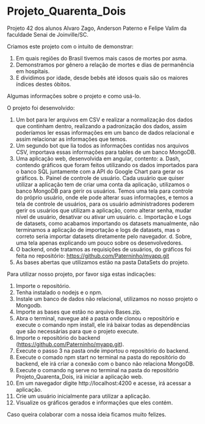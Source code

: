 # Projeto_Quarenta_Dois

Projeto 42 dos alunos Alvaro Zago, Anderson Paterno e Felipe Valim da faculdade Senai de Joinville/SC.

Criamos este projeto com o intuito de demonstrar:
1. Em quais regiões do Brasil tivemos mais casos de mortes por asma.
2. Demonstramos por gênero a relação de mortes e dias de permanência em hospitais.
3. E dividimos por idade, desde bebês até idosos quais são os maiores índices destes óbitos.

Algumas informações sobre o projeto e como usá-lo.

O projeto foi desenvolvido:
1. Um bot para ler arquivos em CSV e realizar a normalização dos dados que continham dentro, realizando a padronização dos dados, assim poderíamos ler essas informações em um banco de dados relacional e assim relacionar as informações que temos.
2. Um segundo bot que lia todos as informações contidas nos arquivos CSV, importava essas informações para tables de um banco MongoDB.
3. Uma aplicação web, desenvolvida em angular, contento:
  a. Dash, contendo gráficos que foram feitos utilizando os dados importados para o banco SQL juntamente com a API do Google Chart para gerar os gráficos.
  b. Painel de controle de usuário. Cada usuário que quiser utilizar a aplicação tem de criar uma conta da aplicação, utilizamos o banco MongoDB para gerir os usuários. Temos uma tela para controle do próprio usuário, onde ele pode alterar suas informações, e temos a tela de controle de usuários, para os usuário administradores poderem gerir os usuários que utilizam a aplicação, como alterar senha, mudar nível de usuário, desativar ou ativar um usuário.
  c. Importação e Logs de datasets, como acabamos importando os datasets manualmente, não terminamos a aplicação de importação e logs de datasets, mas o correto seria importar datasets diretamente pelo navegador.
  d. Sobre, uma tela apenas explicando um pouco sobre os desenvolvedores.
4. O backend, onde tratamos as requisições de usuários, do gráficos foi feita no repositório: 
https://github.com/Paterninho/myapp.git
5. As bases abertas que utilizamos estão na pasta DataSets do projeto.

Para utilizar nosso projeto, por favor siga estas indicações:
1. Importe o repositório.
2. Tenha instalado o nodejs e o npm.
3. Instale um banco de dados não relacional, utilizamos no nosso projeto o Mongodb.
4. Importe as bases que estão no arquivo Bases.zip.
5. Abra o terminal, navegue até a pasta onde clonou o repositório e execute o comando npm install, ele irá baixar todas as dependências que são necessárias para que o projeto execute.
6. Importe o repositório do backend (https://github.com/Paterninho/myapp.git).
7. Execute o passo 3 na pasta onde importou o repositório do backend.
8. Execute o comado npm start no terminal na pasta do repositório do backend, ele irá criar a conexão com o banco não relaciona MongoDB.
9. Execute o comando ng serve no terminal na pasta do repositório Projeto_Quarenta_Dois, irá iniciar a aplicação web.
10. Em um navegador digite http://localhost:4200 e acesse, irá acessar a aplicação.
11. Crie um usuário inicialmente para utilizar a aplicação.
12. Visualize os gráficos gerados e informações que eles contém.

Caso queira colaborar com a nossa ideia ficamos muito felizes.
